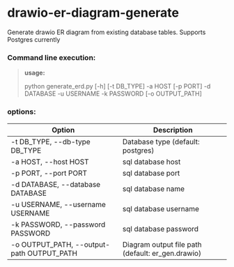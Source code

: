 # drawio-er-diagram-generate
Generate drawio ER diagram from existing database tables. Supports Postgres currently

### Command line execution:

> **usage:**
>
> python generate_erd.py [-h] [-t DB_TYPE] -a HOST [-p PORT] -d DATABASE -u USERNAME -k PASSWORD [-o OUTPUT_PATH]

### options:

| Option                                    | Description                                          |
|-------------------------------------------|------------------------------------------------------|
| -t DB_TYPE, --db-type DB_TYPE             | Database type (default: postgres)                    |
| -a HOST, --host HOST                      | sql database host                                    |
| -p PORT, --port PORT                      | sql database port                                    |
| -d DATABASE, --database DATABASE          | sql database name                                    |
| -u USERNAME, --username USERNAME          | sql database username                                |
| -k PASSWORD, --password PASSWORD          | sql database password                                |
| -o OUTPUT_PATH, --output-path OUTPUT_PATH | Diagram output file path (default: er_gen.drawio)    |
